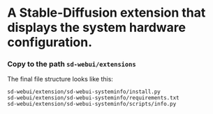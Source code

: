 # A Stable-Diffusion extension that displays the system hardware configuration.

### Copy to the path `sd-webui/extensions`

The final file structure looks like this: 
```
sd-webui/extension/sd-webui-systeminfo/install.py
sd-webui/extension/sd-webui-systeminfo/requirements.txt
sd-webui/extension/sd-webui-systeminfo/scripts/info.py
```